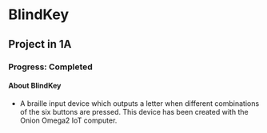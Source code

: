 # BlindKey

## Project in 1A

### Progress: Completed

#### About BlindKey
- A braille input device which outputs a letter when different combinations of the six buttons are pressed. This device has been created with the Onion Omega2 IoT computer. 

